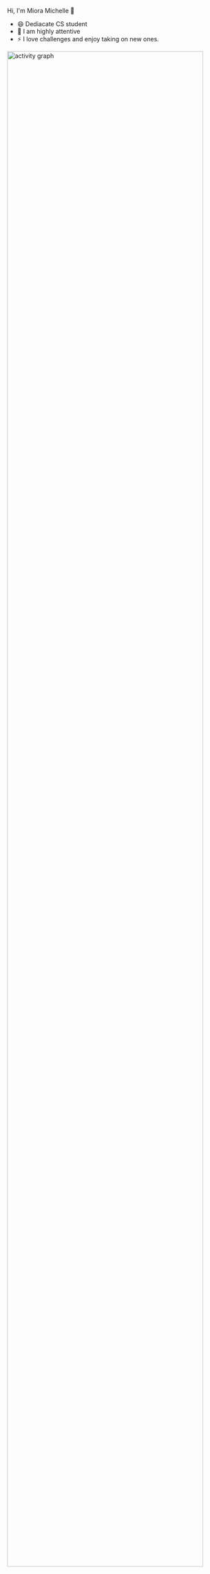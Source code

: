 Hi, I'm Miora Michelle 👋
- 😄 Dediacate CS student
- 🌱 I am highly attentive
- ⚡ I love challenges and enjoy taking on new ones.
<!--
**MioraMichellee/MioraMichellee** is a ✨ _special_ ✨ repository because its `README.md` (this file) appears on your GitHub profile. -->



<p align="center"><a href="https://github.com/anuraghazra/github-readme-stats">
<!--   <img height=200 align="center" src="https://github-readme-stats.vercel.app/api?username=MioraMichellee" /> -->
</a>
<a href="https://github.com/anuraghazra/convoychat">
<!--   <img height=200 align="center" src="https://github-readme-stats.vercel.app/api/top-langs?username=MioraMichellee&layout=compact&langs_count=8&card_width=320" /> -->
</a>
</p>
    <a href="https://ossinsight.io/analyze/MioraMichellee">
        <picture>
        <source media="(prefers-color-scheme: dark)" srcset="https://github-readme-activity-graph.vercel.app/graph?username=MioraMichellee&theme=react-dark&hide_border=true&hide_title=false&area=true&custom_title=MioraMichellee's%20Total%20contribution%20graph%20across%20all%20repo" >
                <img src="https://github-readme-activity-graph.vercel.app/graph?username=MioraMichellee&theme=react-light&hide_border=true&hide_title=false&area=true&custom_title=Total%20contribution%20graph%20in%20all%20repo" width="95%" alt="activity graph">            
        </picture>
    </a>
</p>

